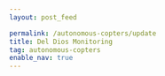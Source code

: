 ```yaml
---
layout: post_feed

permalink: /autonomous-copters/update
title: Del Dios Monitoring
tag: autonomous-copters
enable_nav: true
---
```

